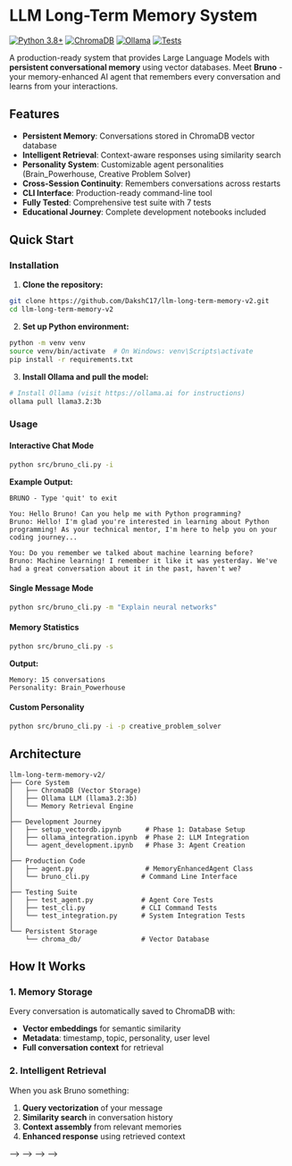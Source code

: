 # LLM Long-Term Memory System

[![Python 3.8+](https://img.shields.io/badge/python-3.8+-blue.svg)](https://www.python.org/downloads/)
[![ChromaDB](https://img.shields.io/badge/vectordb-ChromaDB-green.svg)](https://www.trychroma.com/)
[![Ollama](https://img.shields.io/badge/llm-Ollama-orange.svg)](https://ollama.ai/)
[![Tests](https://img.shields.io/badge/tests-7%20passing-brightgreen.svg)](./tests/)

A production-ready system that provides Large Language Models with **persistent conversational memory** using vector databases. Meet **Bruno** - your memory-enhanced AI agent that remembers every conversation and learns from your interactions.

## Features

- **Persistent Memory**: Conversations stored in ChromaDB vector database
- **Intelligent Retrieval**: Context-aware responses using similarity search  
- **Personality System**: Customizable agent personalities (Brain_Powerhouse, Creative Problem Solver)
- **Cross-Session Continuity**: Remembers conversations across restarts
- **CLI Interface**: Production-ready command-line tool
- **Fully Tested**: Comprehensive test suite with 7 tests
- **Educational Journey**: Complete development notebooks included 

## Quick Start

### Installation

1. **Clone the repository:**
```bash
git clone https://github.com/DakshC17/llm-long-term-memory-v2.git
cd llm-long-term-memory-v2
```

2. **Set up Python environment:**
```bash
python -m venv venv
source venv/bin/activate  # On Windows: venv\Scripts\activate
pip install -r requirements.txt
```

3. **Install Ollama and pull the model:**
```bash
# Install Ollama (visit https://ollama.ai for instructions)
ollama pull llama3.2:3b
```

### Usage

#### Interactive Chat Mode
```bash
python src/bruno_cli.py -i
```

**Example Output:**
```
BRUNO - Type 'quit' to exit

You: Hello Bruno! Can you help me with Python programming?
Bruno: Hello! I'm glad you're interested in learning about Python programming! As your technical mentor, I'm here to help you on your coding journey...

You: Do you remember we talked about machine learning before?
Bruno: Machine learning! I remember it like it was yesterday. We've had a great conversation about it in the past, haven't we?
```

#### Single Message Mode
```bash
python src/bruno_cli.py -m "Explain neural networks"
```

#### Memory Statistics
```bash
python src/bruno_cli.py -s
```
**Output:**
```
Memory: 15 conversations
Personality: Brain_Powerhouse
```

#### Custom Personality
```bash
python src/bruno_cli.py -i -p creative_problem_solver
```

## Architecture

```
llm-long-term-memory-v2/
├── Core System
│   ├── ChromaDB (Vector Storage)
│   ├── Ollama LLM (llama3.2:3b)
│   └── Memory Retrieval Engine
│
├── Development Journey
│   ├── setup_vectordb.ipynb      # Phase 1: Database Setup
│   ├── ollama_integration.ipynb  # Phase 2: LLM Integration  
│   └── agent_development.ipynb   # Phase 3: Agent Creation
│
├── Production Code
│   ├── agent.py                  # MemoryEnhancedAgent Class
│   └── bruno_cli.py             # Command Line Interface
│
├── Testing Suite
│   ├── test_agent.py            # Agent Core Tests
│   ├── test_cli.py              # CLI Command Tests
│   └── test_integration.py      # System Integration Tests
│
└── Persistent Storage
    └── chroma_db/               # Vector Database
```

## How It Works

### 1. Memory Storage
Every conversation is automatically saved to ChromaDB with:
- **Vector embeddings** for semantic similarity
- **Metadata**: timestamp, topic, personality, user level
- **Full conversation context** for retrieval

### 2. Intelligent Retrieval
When you ask Bruno something:
1. **Query vectorization** of your message
2. **Similarity search** in conversation history
3. **Context assembly** from relevant memories
4. **Enhanced response** using retrieved context

<!-- ### 3. Personality System
Bruno adapts his responses based on personality:

**Brain_Powerhouse (Default):**
- Technical mentor and coding companion
- Patient and encouraging
- Explains complex concepts clearly
- Builds on your existing knowledge

**Creative Problem Solver:**
- Innovative problem-solving partner
- Thinks outside the box
- Connects ideas creatively
- Suggests novel approaches

## Example Workflow

### Memory Building Over Time

```bash
# First conversation
You: I'm learning Python
Bruno: Great! Python is excellent for beginners...

# Later conversation (Bruno remembers!)
You: Can you help with machine learning?
Bruno: Perfect! Since you're learning Python, ML is a natural next step...

# Even later (Building on context)
You: What about neural networks?
Bruno: Given our previous discussions about Python and ML, neural networks are...
```

## Testing

Run the complete test suite:

```bash
# Run all tests
python -m pytest tests/ -v

# Individual test files
python tests/test_agent.py      # Agent functionality
python tests/test_cli.py        # CLI commands  
python tests/test_integration.py # System integration
```

**Test Coverage:**
- Agent initialization and memory operations
- CLI help and statistics commands
- Memory saving and retrieval functionality
- Personality system consistency
- Full conversation workflow

## Requirements

- **Python 3.8+**
- **Ollama** with llama3.2:3b model
- **ChromaDB** for vector storage
- **Dependencies**: See `requirements.txt`

## Configuration

### Available CLI Options

```bash
python src/bruno_cli.py --help

options:
  -h, --help                    Show help message
  -i, --interactive            Start interactive chat mode
  -m, --message MESSAGE        Send a single message
  -s, --stats                  Show memory statistics  
  -p, --personality PERSONALITY Set personality (Brain_Powerhouse, creative_problem_solver)
```

### Memory Database

- **Location**: `./chroma_db/`
- **Type**: Persistent ChromaDB collection
- **Collection**: `conversation_memory`

## Use Cases

- **Personal AI Assistant**: Remember your preferences and conversation history
- **Learning Companion**: Track your educational progress and build on previous lessons
- **Technical Mentor**: Get contextual programming help that builds on your experience
- **Research Assistant**: Maintain context across long research sessions
- **Creative Partner**: Brainstorm ideas with memory of previous creative sessions

## Development Journey

This project was built in phases for educational purposes:

1. **Phase 1**: Vector database setup and conversation storage
2. **Phase 2**: LLM integration with memory-aware responses
3. **Phase 3**: AI agent development with personality system
4. **Phase 4**: Production CLI tool and testing suite

Each phase is documented in Jupyter notebooks in the `notebooks/` directory.

## Contributing

1. Fork the repository
2. Create a feature branch
3. Add tests for new functionality
4. Run the test suite
5. Submit a pull request

## License

This project is open source and available under the [MIT License](LICENSE).

## Acknowledgments

- **ChromaDB** for excellent vector database capabilities
- **Ollama** for local LLM inference
- **Python ecosystem** for amazing ML/AI libraries

---

**Built by [DakshC17](https://github.com/DakshC17)**

*Bruno remembers everything, so you don't have to!* -->   --> --> --> -->
